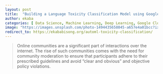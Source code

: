 ```yaml
---
layout: post
title:  "Building a Language Toxicity Classification Model using Google Cloud AutoML for Natural Language"
author: ekaba
categories: [ Data Science, Machine Learning, Deep Learning, Google Cloud Platform, Software Engineering ]
image: "https://images.unsplash.com/photo-1494435658045-a657e4a01bcc?ixlib=rb-1.2.1&ixid=MXwxMjA3fDB8MHxwaG90by1wYWdlfHx8fGVufDB8fHw%3D&auto=format&fit=crop&w=972&q=80"
redirect_to: https://ekababisong.org/automl-toxicity-classification/
---
```

> Online communities are a significant part of interactions over the internet. The rise of such communities comes with the need for community moderation to ensure that participants adhere to their prescribed guidelines and avoid “clear and obvious” and objective policy violations.